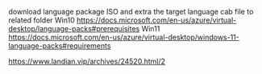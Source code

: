 download language package ISO and extra the target language cab file to related folder
Win10
https://docs.microsoft.com/en-us/azure/virtual-desktop/language-packs#prerequisites
Win11
https://docs.microsoft.com/en-us/azure/virtual-desktop/windows-11-language-packs#requirements

https://www.landian.vip/archives/24520.html/2